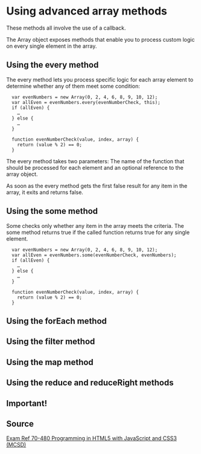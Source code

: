 # Using advanced array methods

These methods all involve the use of a callback.

The Array object exposes methods that enable you to process custom logic on every single element in the array.

## Using the every method

The every method lets you process specific logic for each array element to determine whether any of them meet some condition:

```
  var evenNumbers = new Array(0, 2, 4, 6, 8, 9, 10, 12);
  var allEven = evenNumbers.every(evenNumberCheck, this);
  if (allEven) {
    …
  } else {
    …
  }
  
  function evenNumberCheck(value, index, array) {
    return (value % 2) == 0;
  }
```

The every method takes two parameters: The name of the function that should be processed for each element and an optional reference to the array object.

As soon as the every method gets the first false result for any item in the array, it exits and returns false.

## Using the some method

Some checks only whether any item in the array meets the criteria. The some method returns true if the called function returns true for any single element.

```
  var evenNumbers = new Array(0, 2, 4, 6, 8, 9, 10, 12);
  var allEven = evenNumbers.some(evenNumberCheck, evenNumbers);
  if (allEven) {
    …
  } else {
    …
  }
  
  function evenNumberCheck(value, index, array) {
    return (value % 2) == 0;
  }
```


## Using the forEach method



## Using the filter method



## Using the map method



## Using the reduce and reduceRight methods



## Important!



## Source

[Exam Ref 70-480 Programming in HTML5 with JavaScript and CSS3 (MCSD)](https://www.microsoft.com/en-us/p/exam-ref-70-480-programming-in-html5-with-javascript-and-css3-mcsd/fgqpf3h0qll7?activetab=pivot%3aoverviewtab)